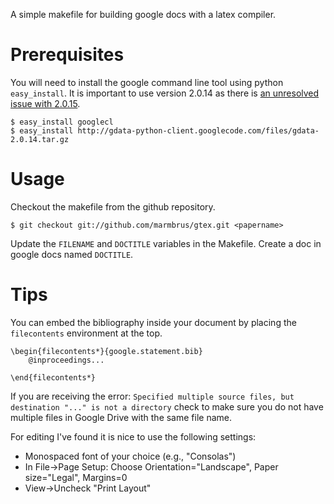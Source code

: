A simple makefile for building google docs with a latex compiler.

Prerequisites
=============

You will need to install the google command line tool using python `easy_install`.  It is important to use version 2.0.14 as there is [an unresolved issue with 2.0.15](http://code.google.com/p/googlecl/issues/detail?id=449).

    $ easy_install googlecl
    $ easy_install http://gdata-python-client.googlecode.com/files/gdata-2.0.14.tar.gz

Usage
=====
Checkout the makefile from the github repository.

	$ git checkout git://github.com/marmbrus/gtex.git <papername>
	
Update the `FILENAME` and `DOCTITLE` variables in the Makefile.  Create a doc in google docs named `DOCTITLE`.
	
Tips
====
You can embed the bibliography inside your document by placing the `filecontents` environment at the top.

	\begin{filecontents*}{google.statement.bib}
		@inproceedings...
		
	\end{filecontents*}
	
If you are receiving the error: `Specified multiple source files, but destination "..." is not a directory` check to make sure you do not have multiple files in Google Drive with the same file name.

For editing I've found it is nice to use the following settings:
* Monospaced font of your choice (e.g., "Consolas")
* In File->Page Setup: Choose Orientation="Landscape", Paper size="Legal", Margins=0
* View->Uncheck "Print Layout"
